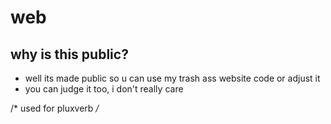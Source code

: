 # web
## why is this public?
   - well its made public so u can use my trash ass website code or adjust it
   - you can judge it too, i don't really care



/* used for pluxverb */*
